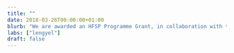 ```yaml
---
title: ""
date: 2018-03-26T00:00:00+01:00
blurb: "We are awarded an HFSP Programme Grant, in collaboration with the Orbán, Singer, and Golshani labs"
labs: ["lengyel"]
draft: false
---
```

